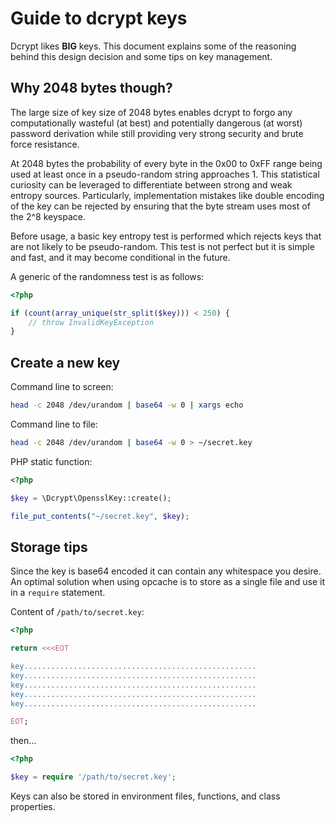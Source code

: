 # Guide to dcrypt keys

Dcrypt likes __BIG__ keys.
This document explains some of the reasoning behind this design decision and some tips on key management.

## Why 2048 bytes though?

The large size of key size of 2048 bytes enables dcrypt to forgo any computationally wasteful (at best) and potentially dangerous (at worst) password derivation while still providing very strong security and brute force resistance.

At 2048 bytes the probability of every byte in the 0x00 to 0xFF range being used at least once in a pseudo-random string approaches 1.
This statistical curiosity can be leveraged to differentiate between strong and weak entropy sources.
Particularly, implementation mistakes like double encoding of the key can be rejected by ensuring that the byte stream uses most of the 2^8 keyspace.

Before usage, a basic key entropy test is performed which rejects keys that are not likely to be pseudo-random.
This test is not perfect but it is simple and fast, and it may become conditional in the future.

A generic of the randomness test is as follows:

```php
<?php

if (count(array_unique(str_split($key))) < 250) {
    // throw InvalidKeyException
}
```

## Create a new key

Command line to screen:

```bash
head -c 2048 /dev/urandom | base64 -w 0 | xargs echo
```

Command line to file:

```bash
head -c 2048 /dev/urandom | base64 -w 0 > ~/secret.key
```

PHP static function:

```php
<?php

$key = \Dcrypt\OpensslKey::create();

file_put_contents("~/secret.key", $key);
```

## Storage tips

Since the key is base64 encoded it can contain any whitespace you desire.
An optimal solution when using opcache is to store as a single file and use it in a `require` statement.

Content of `/path/to/secret.key`:

```php
<?php

return <<<EOT

key....................................................
key....................................................
key....................................................
key....................................................
key....................................................

EOT;

```

then...

```php
<?php

$key = require '/path/to/secret.key';
```

Keys can also be stored in environment files, functions, and class properties.
